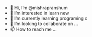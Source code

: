 - 👋 Hi, I’m @mishrapranshum
- 👀 I’m interested in learn new
- 🌱 I’m currently learning programing c
- 💞️ I’m looking to collaborate on ...
- 📫 How to reach me ...

<!---
mishrapranshum/mishrapranshum is a ✨ special ✨ repository because its `README.md` (this file) appears on your GitHub profile.
You can click the Preview link to take a look at your changes.
--->

